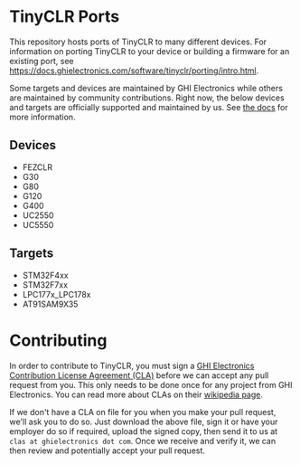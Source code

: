 # TinyCLR Ports
This repository hosts ports of TinyCLR to many different devices. For information on porting TinyCLR to your device or building a firmware for an existing port, see https://docs.ghielectronics.com/software/tinyclr/porting/intro.html.

Some targets and devices are maintained by GHI Electronics while others are maintained by community contributions. Right now, the below devices and targets are officially supported and maintained by us. See [the docs](http://docs.ghielectronics.com/software/tinyclr/boards/intro.html) for more information. 

## Devices
- FEZCLR
- G30
- G80
- G120
- G400
- UC2550
- UC5550

## Targets
- STM32F4xx
- STM32F7xx
- LPC177x_LPC178x
- AT91SAM9X35

# Contributing
In order to contribute to TinyCLR, you must sign a [GHI Electronics Contribution License Agreement (CLA)](http://files.ghielectronics.com/downloads/Documents/GHI%20Electronics%20Contribution%20License%20Agreement.pdf) before we can accept any pull request from you. This only needs to be done once for any project from GHI Electronics. You can read more about CLAs on their [wikipedia page](http://en.wikipedia.org/wiki/Contributor_License_Agreement).

If we don't have a CLA on file for you when you make your pull request, we'll ask you to do so. Just download the above file, sign it or have your employer do so if required, upload the signed copy, then send it to us at `clas at ghielectronics dot com`. Once we receive and verify it, we can then review and potentially accept your pull request.
